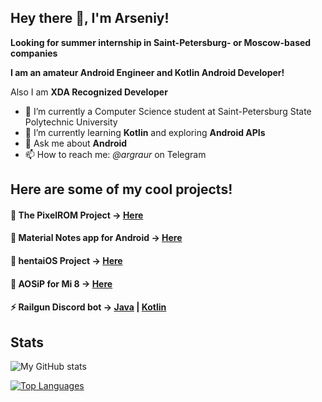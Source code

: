 ## Hey there 👋, I'm Arseniy!


**Looking for summer internship in Saint-Petersburg- or Moscow-based companies**

**I am an amateur Android Engineer and Kotlin Android Developer!**

Also I am **XDA Recognized Developer**

- 🔭 I’m currently a Computer Science student at Saint-Petersburg State Polytechnic University
- 🌱 I’m currently learning **Kotlin** and exploring **Android APIs**
- 💬 Ask me about **Android**
- 📫 How to reach me: *@argraur* on Telegram

## Here are some of my cool projects!
#### 🎨 The PixelROM Project -> [Here](http://sourceforge.net/projects/pixel3rom)
#### 📓 Material Notes app for Android -> [Here](https://github.com/argraur/Notes)
#### 🏮 hentaiOS Project -> [Here](https://github.com/hentaiOS)
#### 🦉 AOSiP for Mi 8 -> [Here](https://aosip.dev/dipper)
#### ⚡ Railgun Discord bot -> [Java](https://github.com/argraur/RailgunBot) | [Kotlin](https://github.com/argraur/RailgunKT)

## Stats
![My GitHub stats](https://github-readme-stats.vercel.app/api?username=argraur&show_icons=true&theme=dracula)

[![Top Languages](https://github-readme-stats.vercel.app/api/top-langs/?username=argraur&theme=dracula)](https://github.com/anuraghazra/github-readme-stats)

<!--
**argraur/argraur** is a ✨ _special_ ✨ repository because its `README.md` (this file) appears on your GitHub profile.

Here are some ideas to get you started:

- 🔭 I’m currently working on ...
- 🌱 I’m currently learning ...
- 👯 I’m looking to collaborate on ...
- 🤔 I’m looking for help with ...
- 💬 Ask me about ...
- 📫 How to reach me: ...
- 😄 Pronouns: ...
- ⚡ Fun fact: ...
-->
